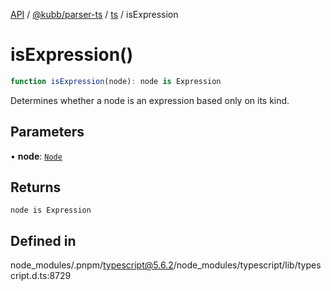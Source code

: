[API](../../../../../packages.md) / [@kubb/parser-ts](../../../index.md) / [ts](../index.md) / isExpression

# isExpression()

```ts
function isExpression(node): node is Expression
```

Determines whether a node is an expression based only on its kind.

## Parameters

• **node**: [`Node`](../interfaces/Node.md)

## Returns

`node is Expression`

## Defined in

node\_modules/.pnpm/typescript@5.6.2/node\_modules/typescript/lib/typescript.d.ts:8729
